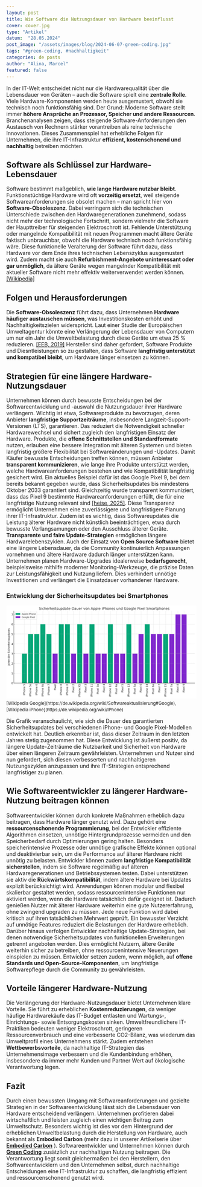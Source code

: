 ```yaml
---
layout: post
title: Wie Software die Nutzungsdauer von Hardware beeinflusst
cover: cover.jpg
type: "Artikel"
datum:  "28.05.2024"
post_image: "/assets/images/blog/2024-06-07-green-coding.jpg"
tags: "#green-coding, #nachhaltigkeit"
categories: de posts
author: "Alina, Marcel"
featured: false
---
```


In der IT-Welt entscheidet nicht nur die Hardwarequalität über die Lebensdauer von Geräten – auch die Software spielt eine **zentrale Rolle**. Viele Hardware-Komponenten werden heute ausgemustert, obwohl sie technisch noch funktionsfähig sind. Der Grund: Moderne Software stellt immer **höhere Ansprüche an Prozessor, Speicher und andere Ressourcen**. Branchenanalysen zeigen, dass steigende Software-Anforderungen den Austausch von Rechnern stärker vorantreiben als reine technische Innovationen. Dieses Zusammenspiel hat erhebliche Folgen für Unternehmen, die ihre IT-Infrastruktur **effizient, kostenschonend und nachhaltig** betreiben möchten.

## Software als Schlüssel zur Hardware-Lebensdauer

Software bestimmt maßgeblich, **wie lange Hardware nutzbar bleibt**. Funktionstüchtige Hardware wird oft **vorzeitig ersetzt**, weil steigende Softwareanforderungen sie obsolet machen – man spricht hier von **Software-Obsoleszenz**. Dabei verringern sich die technischen Unterschiede zwischen den Hardwaregenerationen zunehmend, sodass nicht mehr der technologische Fortschritt, sondern vielmehr die Software der Haupttreiber für steigenden Elektroschrott ist. Fehlende Unterstützung oder mangelnde Kompatibilität mit neuen Programmen macht ältere Geräte faktisch unbrauchbar, obwohl die Hardware technisch noch funktionsfähig wäre. Diese funktionelle Veralterung der Software führt dazu, dass Hardware vor dem Ende ihres technischen Lebenszyklus ausgemustert wird. Zudem macht sie auch **Refurbishment-Angebote uninteressant oder gar unmöglich**, da ältere Geräte wegen mangelnder Kompatibilität mit aktueller Software nicht mehr effektiv weiterverwendet werden können. [[Wikipedia]](https://de.wikipedia.org/wiki/Obsoleszenz)

## Folgen und Herausforderungen

Die **Software-Obsoleszenz** führt dazu, dass Unternehmen **Hardware häufiger austauschen müssen**, was Investitionskosten erhöht und Nachhaltigkeitszielen widerspricht. Laut einer Studie der Europäischen Umweltagentur könnte eine Verlängerung der Lebensdauer von Computern um nur ein Jahr die Umweltbelastung durch diese Geräte um etwa 25 % reduzieren. [[EEB, 2019]](https://eeb.org/revealed-the-climate-cost-of-disposable-smartphones/) Hersteller sind daher gefordert, Software Produkte und Diesntleistungen so zu gestalten, dass Software **langfristig unterstützt und kompatibel bleibt**, um Hardware länger einsetzen zu können.

## Strategien für eine längere Hardware-Nutzungsdauer

Unternehmen können durch bewusste Entscheidungen bei der Softwareentwicklung und -auswahl die Nutzungsdauer ihrer Hardware verlängern. Wichtig ist etwa, Softwareprodukte zu bevorzugen, deren Anbieter **langfristige Supportzeiträume**, insbesondere Langzeit-Support-Versionen (LTS), garantieren. Das reduziert die Notwendigkeit schneller Hardwarewechsel und sichert zugleich den langfristigen Einsatz der Hardware. Produkte, die **offene Schnittstellen und Standardformate** nutzen, erlauben eine bessere Integration mit älteren Systemen und bieten langfristig größere Flexibilität bei Softwareänderungen und -Updates. Damit Käufer bewusste Entscheidungen treffen können, müssen Anbieter **transparent kommunizieren**, wie lange ihre Produkte unterstützt werden, welche Hardwareanforderungen bestehen und wie Kompatibilität langfristig gesichert wird. Ein aktuelles Beispiel dafür ist das Google Pixel 9, bei dem bereits bekannt gegeben wurde, dass Sicherheitsupdates bis mindestens Oktober 2033 garantiert sind. Gleichzeitig wurde transparent kommuniziert, dass das Pixel 9 bestimmte Hardwareanforderungen erfüllt, die für eine langfristige Nutzung relevant sind [[heise, 2025]](https://www.heise.de/news/Pixel-9a-Googles-Antwort-auf-das-Apple-iPhone-16e-10321170.html). Diese Transparenz ermöglicht Unternehmen eine zuverlässigere und langfristigere Planung ihrer IT-Infrastruktur. Zudem ist es wichtig, dass Softwareupdates die Leistung älterer Hardware nicht künstlich beeinträchtigen, etwa durch bewusste Verlangsamungen oder den Ausschluss älterer Geräte. **Transparente und faire Update-Strategien** ermöglichen längere Hardwarelebenszyklen. Auch der Einsatz von **Open Source Software** bietet eine längere Lebensdauer, da die Community kontinuierlich Anpassungen vornehmen und ältere Hardware dadurch länger unterstützen kann. Unternehmen planen Hardware-Upgrades idealerweise **bedarfsgerecht**, beispielsweise mithilfe moderner Monitoring-Werkzeuge, die präzise Daten zur Leistungsfähigkeit und Nutzung liefern. Dies verhindert unnötige Investitionen und verlängert die Einsatzdauer vorhandener Hardware.

### Entwicklung der Sicherheitsupdates bei Smartphones

<img class="img-fluid w-100" src="/assets/images/blog/Sicherheitsupdate-Dauer von Apple iPhones und Google Pixel Smartphones.png" alt="Dauer der Sicherheits Updates im vergelich für Iphones und Google Pixel">
<small> [Wikipedia Google](https://de.wikipedia.org/wiki/Softwareaktualisierung#Google), [Wikipedia iPhone](https://de.wikipedia.org/wiki/IPhone)</small>

Die Grafik veranschaulicht, wie sich die Dauer des garantierten Sicherheitsupdates bei verschiedenen iPhone- und Google Pixel-Modellen entwickelt hat. Deutlich erkennbar ist, dass dieser Zeitraum in den letzten Jahren stetig zugenommen hat. Diese Entwicklung ist äußerst positiv, da längere Update-Zeiträume die Nutzbarkeit und Sicherheit von Hardware über einen längeren Zeitraum gewährleisten. Unternehmen und Nutzer sind nun gefordert, sich diesen verbesserten und nachhaltigeren Nutzungszyklen anzupassen und ihre IT-Strategien entsprechend langfristiger zu planen.


## Wie Softwareentwickler zu längerer Hardware-Nutzung beitragen können

Softwareentwickler können durch konkrete Maßnahmen erheblich dazu beitragen, dass Hardware länger genutzt wird. Dazu gehört eine **ressourcenschonende Programmierung**, bei der Entwickler effiziente Algorithmen einsetzen, unnötige Hintergrundprozesse vermeiden und den Speicherbedarf durch Optimierungen gering halten. Besonders speicherintensive Prozesse oder unnötige grafische Effekte können optional und deaktivierbar sein, um die Performance auf älterer Hardware nicht unnötig zu belasten. Entwickler können zudem **langfristige Kompatibilität sicherstellen**, indem sie Software regelmäßig auf älteren Hardwaregenerationen und Betriebssystemen testen. Dabei unterstützen sie aktiv die **Rückwärtskompatibilität**, indem ältere Hardware bei Updates explizit berücksichtigt wird. Anwendungen können modular und flexibel skalierbar gestaltet werden, sodass ressourcenintensive Funktionen nur aktiviert werden, wenn die Hardware tatsächlich dafür geeignet ist. Dadurch genießen Nutzer mit älterer Hardware weiterhin eine gute Nutzererfahrung, ohne zwingend upgraden zu müssen. Jede neue Funktion wird dabei kritisch auf ihren tatsächlichen Mehrwert geprüft. Ein bewusster Verzicht auf unnötige Features reduziert die Belastungen der Hardware erheblich. Darüber hinaus verfolgen Entwickler nachhaltige Update-Strategien, bei denen notwendige Sicherheitsupdates von funktionellen Erweiterungen getrennt angeboten werden. Dies ermöglicht Nutzern, ältere Geräte weiterhin sicher zu betreiben, ohne ressourcenintensive Neuerungen einspielen zu müssen. Entwickler setzen zudem, wenn möglich, auf **offene Standards und Open-Source-Komponenten**, um langfristige Softwarepflege durch die Community zu gewährleisten.

## Vorteile längerer Hardware-Nutzung

Die Verlängerung der Hardware-Nutzungsdauer bietet Unternehmen klare Vorteile. Sie führt zu erheblichen **Kostenreduzierungen**, da weniger häufige Hardwarekäufe das IT-Budget entlasten und Wartungs-, Einrichtungs- sowie Entsorgungskosten sinken. Umweltfreundlichere IT-Praktiken bedeuten weniger Elektroschrott, geringeren Ressourcenverbrauch und eine verbesserte CO2-Bilanz, was wiederum das Umweltprofil eines Unternehmens stärkt. Zudem entstehen **Wettbewerbsvorteile**, da nachhaltige IT-Strategien das Unternehmensimage verbessern und die Kundenbindung erhöhen, insbesondere da immer mehr Kunden und Partner Wert auf ökologische Verantwortung legen.

## Fazit

Durch einen bewussten Umgang mit Softwareanforderungen und gezielte Strategien in der Softwareentwicklung lässt sich die Lebensdauer von Hardware entscheidend verlängern. Unternehmen profitieren dabei wirtschaftlich und leisten zugleich einen wichtigen Beitrag zum Umweltschutz. Besonders wichtig ist dies vor dem Hintergrund der erheblichen Umweltbelastung durch die Herstellung von Hardware, auch bekannt als **Embodied Carbon** (mehr dazu in unserer Artikelserie über [**Embodied Carbon**](https://mehrwert.tech/embodied-carbon-1) ). Softwareentwickler und Unternehmen können durch [**Green Coding**](https://mehrwert.tech/trainings/gsp.html) zusätzlich zur nachhaltigen Nutzung beitragen. Die Verantwortung liegt somit gleichermaßen bei den Herstellern, den Softwareentwicklern und den Unternehmen selbst, durch nachhaltige Entscheidungen eine IT-Infrastruktur zu schaffen, die langfristig effizient und ressourcenschonend genutzt wird.

